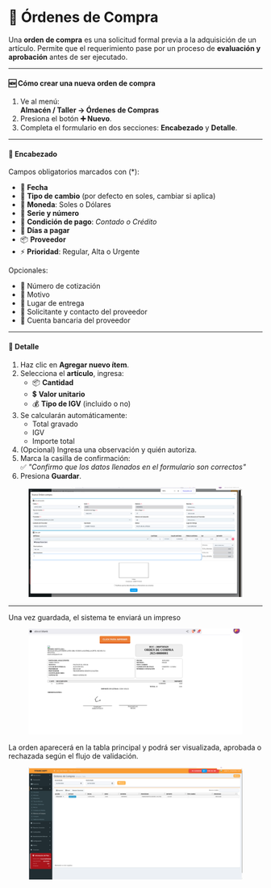 # 📄 Órdenes de Compra

Una **orden de compra** es una solicitud formal previa a la adquisición de un artículo. Permite que el requerimiento pase por un proceso de **evaluación y aprobación** antes de ser ejecutado.

***

#### 🆕 **Cómo crear una nueva orden de compra**

1. Ve al menú:\
   **Almacén / Taller → Órdenes de Compras**
2. Presiona el botón **➕ Nuevo**.
3. Completa el formulario en dos secciones: **Encabezado** y **Detalle**.

***

#### 📑 **Encabezado**

Campos obligatorios marcados con (\*):

* 📅 **Fecha**
* 🔁 **Tipo de cambio** (por defecto en soles, cambiar si aplica)
* 💱 **Moneda**: Soles o Dólares
* 📄 **Serie y número**
* 🤝 **Condición de pago**: _Contado o Crédito_
* 📆 **Días a pagar**
* 📦 **Proveedor**
* ⚡ **Prioridad**: Regular, Alta o Urgente

Opcionales:

* 🧾 Número de cotización
* 💬 Motivo
* 📍 Lugar de entrega
* 🧑 Solicitante y contacto del proveedor
* 🏦 Cuenta bancaria del proveedor

***

#### 🧾 **Detalle**

1. Haz clic en **Agregar nuevo ítem**.
2. Selecciona el **artículo**, ingresa:
   * 📦 **Cantidad**
   * 💲 **Valor unitario**
   * 💰 **Tipo de IGV** (incluido o no)
3. Se calcularán automáticamente:
   * Total gravado
   * IGV
   * Importe total
4. (Opcional) Ingresa una observación y quién autoriza.
5. Marca la casilla de confirmación:\
   ✅ _"Confirmo que los datos llenados en el formulario son correctos"_
6. Presiona **Guardar**.

<figure><img src="../../../.gitbook/assets/imagen (2).png" alt=""><figcaption></figcaption></figure>

***

Una vez guardada, el sistema te enviará un impreso&#x20;

<figure><img src="../../../.gitbook/assets/imagen (3).png" alt=""><figcaption></figcaption></figure>



La orden aparecerá en la tabla principal y podrá ser visualizada, aprobada o rechazada según el flujo de validación.

<figure><img src="../../../.gitbook/assets/imagen (4).png" alt=""><figcaption></figcaption></figure>

